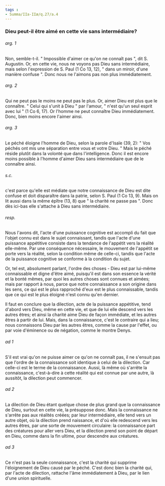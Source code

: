 ```yaml
---
tags : 
- Summa/IIa-IIæ/q.27/a.4
---
```


### Dieu peut-il être aimé en cette vie sans intermédiaire?

###### arg. 1
Non, semble-t-il. " Impossible d'aimer ce qu'on ne connaît pas ", dit S. Augustin. Or, en cette vie, nous ne voyons pas Dieu sans intermédiaire, mais selon l'expression de S. Paul (1 Co 13, 12), " dans un miroir, d'une manière confuse ". Donc nous ne l'aimons pas non plus immédiatement. 

###### arg. 2
Qui ne peut pas le moins ne peut pas le plus. Or, aimer Dieu est plus que le connaître. " Celui qui s'unit à Dieu " par l'amour, " n'est qu'un seul esprit avec lui " (1 Co 6, 17). Or l'homme ne peut connaître Dieu immédiatement. Donc, bien moins encore l'aimer ainsi. 

###### arg. 3
Le péché éloigne l'homme de Dieu, selon la parole d'Isaïe (39, 2): " Vos péchés ont mis une séparation entre vous et votre Dieu. " Mais le péché réside plutôt dans la volonté que dans l'intelligence. Donc il est encore moins possible à l'homme d'aimer Dieu sans intermédiaire que de le connaître ainsi. 

###### s.c.
c'est parce qu'elle est médiate que notre connaissance de Dieu est dite confuse et doit disparaître dans la patrie, selon S. Paul (1 Co 13, 9). Mais on lit aussi dans la même épître (13, 8) que " la charité ne passe pas ". Donc dès ici-bas elle s'attache à Dieu sans intermédiaire. 

###### resp.
Nous l'avons dit, l'acte d'une puissance cognitive est accompli du fait que l'objet connu est dans le sujet connaissant, tandis que l'acte d'une puissance appétitive consiste dans la tendance de l'appétit vers la réalité elle-même. Par une conséquence nécessaire, le mouvement de l'appétit se porte vers la réalité, selon la condition même de celle-ci, tandis que l'acte de la puissance cognitive se conforme à la condition du sujet. 

Or, tel est, absolument parlant, l'ordre des choses - Dieu est par lui-même connaissable et digne d'être aimé, puisqu'il est dans son essence la vérité et la bonté mêmes, par quoi les autres choses sont connues et aimées; mais par rapport à nous, parce que notre connaissance a son origine dans les sens, ce qui est le plus rapproché d'eux est le plus connaissable, tandis que ce qui est le plus éloigné n'est connu qu'en dernier. 

Il faut en conclure que la dilection, acte de la puissance appétitive, tend d'abord vers Dieu, même en cette vie, et que de lui elle descend vers les autres êtres; et ainsi la charité aime Dieu de façon immédiate, et les autres êtres à partir de lui. Mais, dans la connaissance, c'est le contraire qui a lieu; nous connaissons Dieu par les autres êtres, comme la cause par l'effet, ou par voie d'éminence ou de négation, comme le montre Denys. 

###### ad 1
S'il est vrai qu'on ne puisse aimer ce qu'on ne connaît pas, il ne s'ensuit pas que l'ordre de la connaissance soit identique à celui de la dilection. Car celle-ci est le terme de la connaissance. Aussi, là même où s'arrête la connaissance, c'est-à-dire à cette réalité qui est connue par une autre, là aussitôt, la dilection peut commencer. 

###### ad 2
La dilection de Dieu étant quelque chose de plus grand que la connaissance de Dieu, surtout en cette vie, la présuppose donc. Mais la connaissance ne s'arrête pas aux réalités créées; par leur intermédiaire, elle tend vers un autre objet, où la dilection prend naissance, et d'où elle redescend vers les autres êtres, par une sorte de mouvement circulaire: la connaissance part des créatures pour aller vers Dieu, et la dilection prend son point de départ en Dieu, comme dans la fin ultime, pour descendre aux créatures. 

###### ad 3
Ce n'est pas la seule connaissance, c'est la charité qui supprime l'éloignement de Dieu causé par le péché. C'est donc bien la charité qui, par l'acte de dilection, rattache l'âme immédiatement à Dieu, par le lien d'une union spirituelle. 

